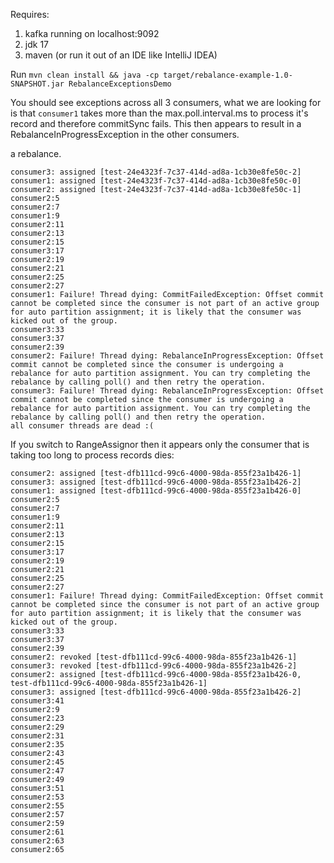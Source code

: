 Requires:
1. kafka running on localhost:9092
2. jdk 17
3. maven (or run it out of an IDE like IntelliJ IDEA)


Run `mvn clean install && java -cp target/rebalance-example-1.0-SNAPSHOT.jar RebalanceExceptionsDemo`

You should see exceptions across all 3 consumers, what we are looking for is that `consumer1` takes 
more than the max.poll.interval.ms to process it's record and therefore commitSync fails. This then
appears to result in a RebalanceInProgressException in the other consumers.

a rebalance.
```
consumer3: assigned [test-24e4323f-7c37-414d-ad8a-1cb30e8fe50c-2]
consumer1: assigned [test-24e4323f-7c37-414d-ad8a-1cb30e8fe50c-0]
consumer2: assigned [test-24e4323f-7c37-414d-ad8a-1cb30e8fe50c-1]
consumer2:5
consumer2:7
consumer1:9
consumer2:11
consumer2:13
consumer2:15
consumer3:17
consumer2:19
consumer2:21
consumer2:25
consumer2:27
consumer1: Failure! Thread dying: CommitFailedException: Offset commit cannot be completed since the consumer is not part of an active group for auto partition assignment; it is likely that the consumer was kicked out of the group.
consumer3:33
consumer3:37
consumer2:39
consumer2: Failure! Thread dying: RebalanceInProgressException: Offset commit cannot be completed since the consumer is undergoing a rebalance for auto partition assignment. You can try completing the rebalance by calling poll() and then retry the operation.
consumer3: Failure! Thread dying: RebalanceInProgressException: Offset commit cannot be completed since the consumer is undergoing a rebalance for auto partition assignment. You can try completing the rebalance by calling poll() and then retry the operation.
all consumer threads are dead :(
```

If you switch to RangeAssignor then it appears only the consumer that is taking too long to process records dies:
```
consumer2: assigned [test-dfb111cd-99c6-4000-98da-855f23a1b426-1]
consumer3: assigned [test-dfb111cd-99c6-4000-98da-855f23a1b426-2]
consumer1: assigned [test-dfb111cd-99c6-4000-98da-855f23a1b426-0]
consumer2:5
consumer2:7
consumer1:9
consumer2:11
consumer2:13
consumer2:15
consumer3:17
consumer2:19
consumer2:21
consumer2:25
consumer2:27
consumer1: Failure! Thread dying: CommitFailedException: Offset commit cannot be completed since the consumer is not part of an active group for auto partition assignment; it is likely that the consumer was kicked out of the group.
consumer3:33
consumer3:37
consumer2:39
consumer2: revoked [test-dfb111cd-99c6-4000-98da-855f23a1b426-1]
consumer3: revoked [test-dfb111cd-99c6-4000-98da-855f23a1b426-2]
consumer2: assigned [test-dfb111cd-99c6-4000-98da-855f23a1b426-0, test-dfb111cd-99c6-4000-98da-855f23a1b426-1]
consumer3: assigned [test-dfb111cd-99c6-4000-98da-855f23a1b426-2]
consumer3:41
consumer2:9
consumer2:23
consumer2:29
consumer2:31
consumer2:35
consumer2:43
consumer2:45
consumer2:47
consumer2:49
consumer3:51
consumer2:53
consumer2:55
consumer2:57
consumer2:59
consumer2:61
consumer2:63
consumer2:65
```
